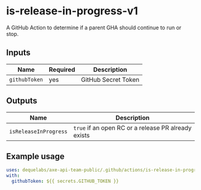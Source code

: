 # is-release-in-progress-v1

A GitHub Action to determine if a parent GHA should continue to run or stop.

## Inputs

| Name          | Required | Description         |
| ------------- | -------- | ------------------- |
| `githubToken` | yes      | GitHub Secret Token |

## Outputs

| Name                  | Description                                         |
| --------------------- | --------------------------------------------------- |
| `isReleaseInProgress` | `true` if an open RC or a release PR already exists |

## Example usage

```yaml
uses: dequelabs/axe-api-team-public/.github/actions/is-release-in-progress-v1@main
with:
  githubToken: ${{ secrets.GITHUB_TOKEN }}
```
